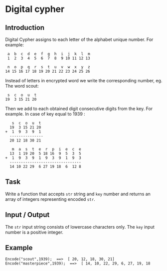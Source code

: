 # Digital cypher

## Introduction

Digital Cypher assigns to each letter of the alphabet unique number. For example:

     a  b  c  d  e  f  g  h  i  j  k  l  m
     1  2  3  4  5  6  7  8  9 10 11 12 13

     n  o  p  q  r  s  t  u  v  w  x  y  z
    14 15 16 17 18 19 20 21 22 23 24 25 26

Instead of letters in encrypted word we write the corresponding number, eg. The word scout:

     s  c  o  u  t
    19  3 15 21 20

Then we add to each obtained digit consecutive digits from the key. For example. In case of key equal to 1939 :

       s  c  o  u  t
      19  3 15 21 20
    +  1  9  3  9  1
      ---------------
      20 12 18 30 21

       m  a  s  t  e  r  p  i  e  c  e
      13  1 19 20  5 18 16  9  5  3  5
    +  1  9  3  9  1  9  3  9  1  9  3
      --------------------------------
      14 10 22 29  6 27 19 18  6  12 8

## Task

Write a function that accepts `str` string and `key` number and returns an array of integers representing encoded `str`.

## Input / Output

The `str` input string consists of lowercase characters only.
The `key` input number is a positive integer.

## Example

    Encode("scout",1939);  ==>  [ 20, 12, 18, 30, 21]
    Encode("masterpiece",1939);  ==>  [ 14, 10, 22, 29, 6, 27, 19, 18
